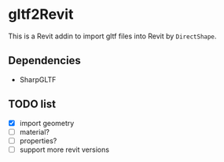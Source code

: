 # gltf2Revit
This is a Revit addin to import gltf files into Revit by `DirectShape`.

## Dependencies

- SharpGLTF

## TODO list
- [x] import geometry
- [ ] material?
- [ ] properties?
- [ ] support more revit versions